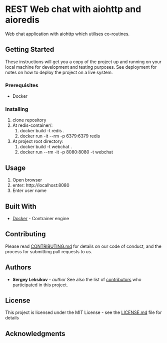 
# REST Web chat with aiohttp and aioredis

Web chat application with aiohttp which utilises co-routines.

## Getting Started

These instructions will get you a copy of the project up and running on your local machine for development and testing purposes. See deployment for notes on how to deploy the project on a live system.

### Prerequisites
- Docker


### Installing


1. clone repository
2. At redis-container/:
	1. docker build 	-t redis .
	2. docker run -it --rm  -p 6379:6379 redis
3. At project root directory:
	1. docker build -t webchat .
	2. docker run --rm -it -p 8080:8080 -t webchat


## Usage

1. Open browser
2. enter: http://localhost:8080
3. Enter user name
 
## Built With

* [Docker](http://www.docker.com/) - Contrainer engine
## Contributing

Please read [CONTRIBUTING.md](https://gist.github.com/PurpleBooth/b24679402957c63ec426) for details on our code of conduct, and the process for submitting pull requests to us.


## Authors

* **Sergey Leksikov** - *author* 
See also the list of [contributors](https://github.com/your/project/contributors) who participated in this project.

## License

This project is licensed under the MIT License - see the [LICENSE.md](LICENSE.md) file for details

## Acknowledgments

